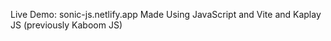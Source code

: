 Live Demo: sonic-js.netlify.app
Made Using JavaScript and Vite and Kaplay JS (previously Kaboom JS)
